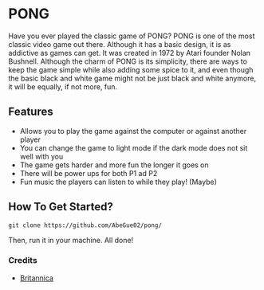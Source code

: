 # PONG

Have you ever played the classic game of PONG? PONG is one of the most classic video game out there. Although it has a basic design, it is as addictive as games can get. It was created in 1972 by Atari founder Nolan Bushnell. Although the charm of PONG is its simplicity, there are ways to keep the game simple while also adding some spice to it, and even though the basic black and white game might not be just black and white anymore, it will be equally, if not more, fun.

## Features

- Allows you to play the game against the computer or against another player
- You can change the game to light mode if the dark mode does not sit well with you
- The game gets harder and more fun the longer it goes on
- There will be power ups for both P1 ad P2
- Fun music the players can listen to while they play! (Maybe)

## How To Get Started?

```
git clone https://github.com/AbeGue02/pong/
```
Then, run it in your machine. All done!

### Credits
- [Britannica](https://www.britannica.com/topic/Pong)
